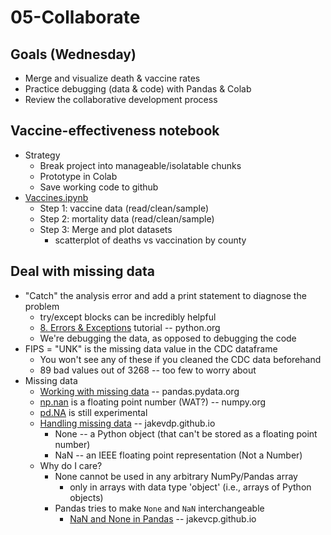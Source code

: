
# 05-Collaborate

## Goals (Wednesday)

* Merge and visualize death & vaccine rates
* Practice debugging (data & code) with Pandas & Colab
* Review the collaborative development process

## Vaccine-effectiveness notebook

* Strategy
  * Break project into manageable/isolatable chunks
  * Prototype in Colab
  * Save working code to github
* [Vaccines.ipynb](./notebooks/Vaccines.ipynb)
  * Step 1: vaccine data (read/clean/sample)
  * Step 2: mortality data (read/clean/sample)
  * Step 3: Merge and plot datasets
    * scatterplot of deaths vs vaccination by county

## Deal with missing data

* "Catch" the analysis error and add a print statement to diagnose the problem
  * try/except blocks can be incredibly helpful
  * [8. Errors & Exceptions](https://docs.python.org/3/tutorial/errors.html) tutorial -- python.org
  * We're debugging the data, as opposed to debugging the code
* FIPS = "UNK" is the missing data value in the CDC dataframe
  * You won't see any of these if you cleaned the CDC data beforehand
  * 89 bad values out of 3268 -- too few to worry about
* Missing data
  * [Working with missing data](https://pandas.pydata.org/pandas-docs/stable/user_guide/missing_data.html) -- pandas.pydata.org
  * [np.nan](https://numpy.org/doc/stable/user/misc.html) is a floating point number (WAT?) -- numpy.org
  * [pd.NA](https://pandas.pydata.org/pandas-docs/stable/user_guide/missing_data.html#experimental-na-scalar-to-denote-missing-values) is still experimental
  * [Handling missing data](https://jakevdp.github.io/PythonDataScienceHandbook/03.04-missing-values.html) -- jakevdp.github.io
    * None -- a Python object (that can't be stored as a floating point number)
    * NaN -- an IEEE floating point representation (Not a Number)
  * Why do I care?
    * None cannot be used in any arbitrary NumPy/Pandas array
      * only in arrays with data type 'object' (i.e., arrays of Python objects)
    * Pandas tries to make `None` and `NaN` interchangeable
      * [NaN and None in Pandas](https://jakevdp.github.io/PythonDataScienceHandbook/03.04-missing-values.html#NaN-and-None-in-Pandas) -- jakevcp.github.io
